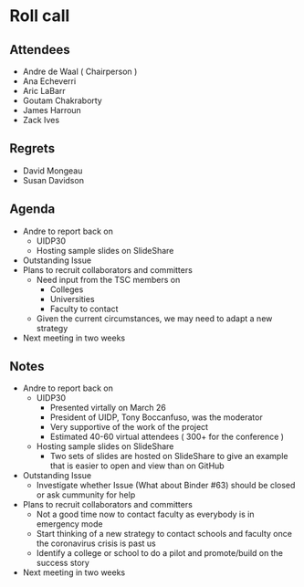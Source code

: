 # Roll call
## Attendees

- Andre de Waal ( Chairperson )
- Ana Echeverri
- Aric LaBarr
- Goutam Chakraborty
- James Harroun
- Zack Ives

## Regrets

- David Mongeau
- Susan Davidson

## Agenda

- Andre to report back on
  - UIDP30 
  - Hosting sample slides on SlideShare 
- Outstanding Issue
- Plans to recruit collaborators and committers 
  - Need input from the TSC members on
    - Colleges 
    - Universities
    - Faculty to contact
  - Given the current circumstances, we may need to adapt a new strategy
- Next meeting in two weeks

## Notes

- Andre to report back on
  - UIDP30
    - Presented virtally on March 26
    - President of UIDP, Tony Boccanfuso, was the moderator
    - Very supportive of the work of the project
    - Estimated 40-60 virtual attendees ( 300+ for the conference ) 
  - Hosting sample slides on SlideShare 
    - Two sets of slides are hosted on SlideShare to give an example that is easier to open and view than on GitHub
- Outstanding Issue
  - Investigate whether Issue (What about Binder #63) should be closed or ask cummunity for help 
- Plans to recruit collaborators and committers 
  - Not a good time now to contact faculty as everybody is in emergency mode
  - Start thinking of a new strategy to contact schools and faculty once the coronavirus crisis is past us
  - Identify a college or school to do a pilot and promote/build on the success story
- Next meeting in two weeks

